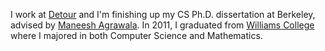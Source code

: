 I work at [Detour][detour] and I'm finishing up my CS Ph.D.
dissertation at Berkeley, advised by [Maneesh Agrawala][maneesh]. In
2011, I graduated from [Williams College][williams] where I majored in
both Computer Science and Mathematics.

[detour]: http://www.detour.com
[williams]: http://www.williams.edu
[maneesh]: http://vis.berkeley.edu/~maneesh/

